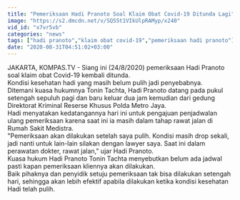 ```yaml
---
title: "Pemeriksaan Hadi Pranoto Soal Klaim Obat Covid-19 Ditunda Lagi"
image: "https://s2.dmcdn.net/v/SQ55t1VIkUlpRAMyp/x240"
vid_id: "x7vr5vb"
categories: "news"
tags: ["hadi pranoto","klaim obat covid-19","pemeriksaan hadi pranoto"]
date: "2020-08-31T04:51:02+03:00"
---
```

JAKARTA, KOMPAS.TV - Siang ini (24/8/2020) pemeriksaan Hadi Pranoto soal klaim obat Covid-19 kembali ditunda.   <br>Kondisi kesehatan hadi yang masih belum pulih jadi penyebabnya.   <br>Ditemani kuasa hukumnya Tonin Tachta, Hadi Pranoto datang pada pukul setengah sepuluh pagi dan baru keluar dua jam kemudian dari gedung Direktorat Kriminal Reserse Khusus Polda Metro Jaya.   <br>Hadi menyatakan kedatangannya hari ini untuk pengajuan penjadwalan ulang pemeriksaan karena saat ini ia masih dalam tahap rawat jalan di Rumah Sakit Medistra.   <br>&quot;Pemeriksaan akan dilakukan setelah saya pulih. Kondisi masih drop sekali, jadi nanti untuk lain-lain silakan dengan lawyer saya. Saat ini dalam perawatan dokter, rawat jalan,&quot; ujar Hadi Pranoto.   <br>Kuasa hukum Hadi Pranoto Tonin Tachta menyebutkan belum ada jadwal pasti kapan pemeriksaan kliennya akan dilakukan.   <br>Baik pihaknya dan penyidik setuju pemeriksaan tak bisa dilakukan setengah hari, sehingga akan lebih efektif apabila dilakukan ketika kondisi kesehatan Hadi telah pulih.     <br>
